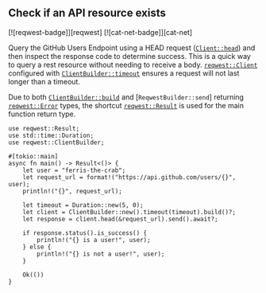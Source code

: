 ## Check if an API resource exists

[![reqwest-badge]][reqwest] [![cat-net-badge]][cat-net]

Query the GitHub Users Endpoint using a HEAD
request ([`Client::head`]) and then inspect the response code to determine
success. This is a quick way to query a rest resource without needing to receive
a body. [`reqwest::Client`] configured with [`ClientBuilder::timeout`] ensures
a request will not last longer than a timeout.

Due to both [`ClientBuilder::build`] and [`ReqwestBuilder::send`] returning [`reqwest::Error`]
types, the shortcut [`reqwest::Result`] is used for the main function return type. 

```rust,edition2021,no_run
use reqwest::Result;
use std::time::Duration;
use reqwest::ClientBuilder;

#[tokio::main]
async fn main() -> Result<()> {
    let user = "ferris-the-crab";
    let request_url = format!("https://api.github.com/users/{}", user);
    println!("{}", request_url);

    let timeout = Duration::new(5, 0);
    let client = ClientBuilder::new().timeout(timeout).build()?;
    let response = client.head(&request_url).send().await?;

    if response.status().is_success() {
        println!("{} is a user!", user);
    } else {
        println!("{} is not a user!", user);
    }

    Ok(())
}
```

[`ClientBuilder::build`]: https://docs.rs/reqwest/*/reqwest/struct.ClientBuilder.html#method.build
[`Client::head`]: https://docs.rs/reqwest/*/reqwest/struct.Client.html#method.head
[`ClientBuilder::timeout`]: https://docs.rs/reqwest/*/reqwest/struct.ClientBuilder.html#method.timeout
[`RequestBuilder::send`]: https://docs.rs/reqwest/*/reqwest/struct.RequestBuilder.html#method.send
[`reqwest::Client`]: https://docs.rs/reqwest/*/reqwest/struct.Client.html
[`reqwest::Error`]: https://docs.rs/reqwest/*/reqwest/struct.Error.html
[`reqwest::Result`]:https://docs.rs/reqwest/*/reqwest/type.Result.html
